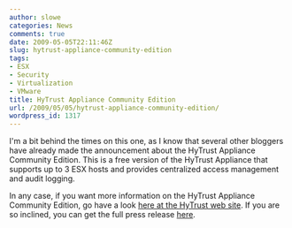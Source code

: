 ```yaml
---
author: slowe
categories: News
comments: true
date: 2009-05-05T22:11:46Z
slug: hytrust-appliance-community-edition
tags:
- ESX
- Security
- Virtualization
- VMware
title: HyTrust Appliance Community Edition
url: /2009/05/05/hytrust-appliance-community-edition/
wordpress_id: 1317
---
```


I'm a bit behind the times on this one, as I know that several other bloggers have already made the announcement about the HyTrust Appliance Community Edition. This is a free version of the HyTrust Appliance that supports up to 3 ESX hosts and provides centralized access management and audit logging.

In any case, if you want more information on the HyTrust Appliance Community Edition, go have a look [here at the HyTrust web site](http://www.hytrust.com/community). If you are so inclined, you can get the full press release [here](http://www.hytrust.com/downloads/releases/press-release-20090505-community-edition.pdf).

